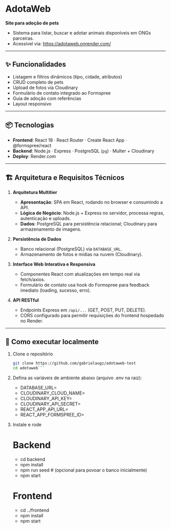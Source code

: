 # AdotaWeb

**Site para adoção de pets**  
- Sistema para listar, buscar e adotar animais disponíveis em ONGs parceiras.
- Acessível via: https://adotaweb.onrender.com/

---

## ✨ Funcionalidades

- Listagem e filtros dinâmicos (tipo, cidade, atributos)  
- CRUD completo de pets  
- Upload de fotos via Cloudinary  
- Formulário de contato integrado ao Formspree  
- Guia de adoção com referências  
- Layout responsivo  

---

## 📦 Tecnologias

- **Frontend**: React 18 · React Router · Create React App · @formspree/react  
- **Backend**: Node.js · Express · PostgreSQL (`pg`) · Multer + Cloudinary  
- **Deploy**: Render.com  

---

## 🏗 Arquitetura e Requisitos Técnicos

1. **Arquitetura Multitier**  
   - **Apresentação**: SPA em React, rodando no browser e consumindo a API.  
   - **Lógica de Negócio**: Node.js + Express no servidor, processa regras, autenticação e uploads.  
   - **Dados**: PostgreSQL para persistência relacional; Cloudinary para armazenamento de imagens.

2. **Persistência de Dados**  
   - Banco relacional (PostgreSQL) via `DATABASE_URL`.  
   - Armazenamento de fotos e mídias na nuvem (Cloudinary).

3. **Interface Web Interativa e Responsiva**  
   - Componentes React com atualizações em tempo real via fetch/axios.  
   - Formulário de contato usa hook do Formspree para feedback imediato (loading, sucesso, erro).

4. **API RESTful**  
   - Endpoints Express em `/api/...` (GET, POST, PUT, DELETE). 
   - CORS configurado para permitir requisições do frontend hospedado no Render.

---

## 🚀 Como executar localmente

1. Clone o repositório  
   ```bash
   git clone https://github.com/gabrielaugz/adotaweb-test
   cd adotaweb```

2. Defina as variáveis de ambiente abaixo (arquivo .env na raiz):
    - DATABASE_URL=
    - CLOUDINARY_CLOUD_NAME=
    - CLOUDINARY_API_KEY=
    - CLOUDINARY_API_SECRET=
    - REACT_APP_API_URL=
    - REACT_APP_FORMSPREE_ID=

3. Instale e rode
    # Backend
    - cd backend
    - npm install
    - npm run seed # (opcional para povoar o banco inicialmente)
    - npm start     

    # Frontend
    - cd ../frontend
    - npm install
    - npm start
